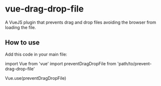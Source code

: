 # vue-drag-drop-file
A VueJS plugin that prevents drag and drop files avoiding the browser from loading the file.

## How to use

Add this code in your main file:

import Vue from 'vue'
import preventDragDropFile from 'path/to/prevent-drag-drop-file'

Vue.use(preventDragDropFile)
